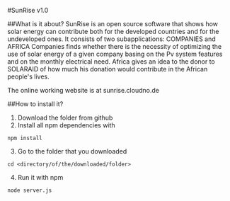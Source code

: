#SunRise v1.0

##What is it about?
SunRise is an open source software that shows how solar energy can contribute both for the developed countries and for the undeveloped ones.
It consists of two subapplications: COMPANIES and AFRICA <return>
Companies finds whether there is the necessity of optimizing the use of solar energy of a given company basing on the Pv system features and on the monthly electrical need.<return>
Africa gives an idea to the donor to SOLARAID of how much his donation would contribute in the African people's lives.<return>

The online working website is at sunrise.cloudno.de

##How to install it?
1. Download the folder from github
2. Install all npm dependencies with <return>
```
npm install
```
3. Go to the folder that you downloaded 
```
cd <directory/of/the/downloaded/folder>
```
4. Run it with npm
```
node server.js
```